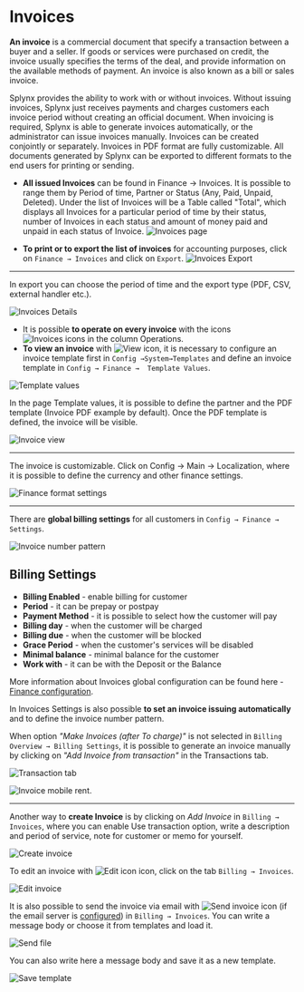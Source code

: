 Invoices
==========


**An invoice** is a commercial document that specify a transaction between a buyer and a seller.
If goods or services were purchased on credit, the invoice usually specifies the terms of the deal,
and provide information on the available methods of payment.
An invoice is also known as a bill or sales invoice.

Splynx provides the ability to work with or without invoices.
Without issuing invoices, Splynx just receives payments and charges customers each invoice
period without creating an official document. When invoicing is required,
Splynx is able to generate invoices automatically, or the administrator can issue invoices manually.
Invoices can be created conjointly or separately. Invoices in PDF format are fully customizable.
All documents generated by Splynx can be exported to different formats to the end users for
printing or sending.

* **All issued Invoices** can be found in Finance → Invoices. It is possible to range them by Period of time, Partner or Status (Any, Paid, Unpaid, Deleted). Under the list of Invoices will be a Table called "Total", which displays all Invoices for a particular period of time by their status, number of Invoices in each status and amount of money paid and unpaid in each status of Invoice.
  ![Invoices page](invoices_main.png)

* **To print or to export the list of invoices** for accounting purposes, click on `Finance → Invoices` and click on `Export`.
  ![Invoices Export](export_invoices.png)

---
In export you can choose the period of time and the export type (PDF, CSV, external handler etc.).

![Invoices Details](export_details.png)

* It is possible **to operate on every invoice** with the icons ![Invoices icons](invoices_icons.png) in the column Operations.
* **To view an invoice** with ![View icon](view_invoice.png), it is necessary to configure an invoice template first in `Config →System→Templates` and define an invoice template in `Config → Finance →  Template Values`.

![Template values](template_values.png)


In the page Template values, it is possible to define the partner and the PDF template (Invoice PDF example by default).
Once the PDF template is defined, the invoice will be visible.

![Invoice view](invoice_view.png)


---

The invoice is customizable. Click on Config → Main → Localization, where it is possible to define the currency and other finance settings.

![Finance format settings](finance_format_setting.png)


---
There are **global billing settings** for all customers in `Config → Finance → Settings`.

![Invoice number pattern](invoice_number_pattern.png)


## Billing Settings

* **Billing Enabled** - enable billing for customer
* **Period** - it can be prepay or postpay
* **Payment Method** - it is possible to select how the customer will pay
* **Billing day** - when the customer will be charged
* **Billing due** - when the customer will be blocked
* **Grace Period** - when the customer's services will be disabled
* **Minimal balance** - minimal balance for the customer
* **Work with** - it can be with the Deposit or the Balance

More information about Invoices global configuration can be found here - [Finance configuration](finance.md).


In Invoices Settings is also possible **to set an invoice issuing automatically** and to define the invoice number pattern.

When option *"Make Invoices (after To charge)"* is not selected in `Billing Overview → Billing Settings`, it is possible to generate an invoice manually by clicking on *"Add Invoice from transaction"* in the Transactions tab.

![Transaction tab](add_invoice_from_transaction.png)

![Invoice mobile rent](invoice_mobile_rent.png).


---
Another way to **create Invoice** is by clicking on *Add Invoice* in `Billing → Invoices`, where you can enable Use transaction option, write a description and period of service, note for customer or memo for yourself.

![Create invoice](create_invoice.png)

To edit an invoice with ![Edit icon](editinvoice.png) icon, click on the tab `Billing → Invoices`.

![Edit invoice](edit_invoice.png)


It is also possible to send the invoice via email with ![Send invoice](send_invoiceviamail.png) icon (if the email server is [configured](configuration/main_configuration/email_config/email_config.md)) in `Billing → Invoices`.
You can write a message body or choose it from templates and load it.

![Send file](send_file.png)


You can also write here a message body and save it as a new template.

![Save template](save_template.png)
